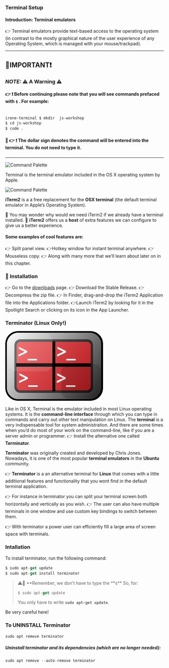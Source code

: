 ### Terminal Setup

#### Introduction: Terminal emulators

👉 Terminal emulators provide text-based access to the operating system (in contrast to the mostly graphical nature of the user experience of any Operating System, which is managed with your mouse/trackpad).

---

## 🔴IMPORTANT❗

### **_NOTE:_** ⚠️ A Warning ⚠️

#### 👉 ❗️ Before continuing please note that you will see commands prefaced with `$` . For example:

```bash

irene-terminal $ mkdir  js-workshop
$ cd js-workshop
$ code .

```

#### 🤔 👉 ❗️ The dollar sign denotes the command will be entered into the terminal. You do not need to type it.

###

---

![Command Palette](https://i.imgur.com/EKEmTLk.png)

Terminal is the terminal emulator included in the OS X operating system by Apple.

![Command Palette](https://i.imgur.com/3cfDogH.png)

**iTerm2** is a a free replacement for the **OSX terminal** (the default terminal emulator in Apple’s Operating System).

🤔 You may wonder why would we need iTerm2 if we already have a terminal installed.
🛑 **iTerm2** offers us a **host** of extra features we can configure to give us a better experience.

#### Some examples of cool features are:

👉 Split panel view.
👉Hotkey window for instant terminal anywhere.
👉 Mouseless copy.
👉 Along with many more that we’ll learn about later on in this chapter.

### 🛑 Installation

👉 Go to the [downloads](https://www.iterm2.com/downloads.html) page.
👉 Download the Stable Release.
👉 Decompress the zip file.
👉 In Finder, drag-and-drop the iTerm2 Application file into the Applications folder.
👉Launch iTerm2 by looking for it in the Spotlight Search or clicking on its icon in the App Launcher.

### Terminator (Linux Only!)

![Command Palette](./images/terminator.png)

Like in OS X, Terminal is the emulator included in most Linux operating systems. It is the **command-line interface** through which you can type in commands and carry out other text manipulation on Linux.
The **terminal** is a very indispensable tool for system administration. And there are some times when you’d do most of your work on the command-line, like if you are a server admin or programmer.
👉 Install the alternative one called **Terminator**.

**Terminator** was originally created and developed by Chris Jones. Nowadays, it is one of the most popular **terminal emulators** in the **Ubuntu** community.

👉 **Terminator** is a an alternative terminal for **Linux** that comes with a little additional features and functionality that you wont find in the default terminal application.

👉 For instance in terminator you can split your terminal screen both horizontally and vertically as you wish.
👉 The user can also have multiple terminals in one window and use custom key bindings to switch between them.

👉 With terminator a power user can efficiently fill a large area of screen space with terminals.

### Intallation

To install terminator, run the following command:

```js
$ sudo apt-get update
$ sudo apt-get install terminator
```

> :warning:🛑 **Remember, we don’t have to type the **`$`\*\*
> So, for:
>
> ```js
> $ sudo apt-get update
> ```
>
> You only have to write **`sudo apt-get update`**.

Be very careful here!

### To UNINSTALL Terminator
```js
sudo apt remove terminator
```
##### Uninstall terminator and its dependencies (which are no longer needed):
```js
sudo apt remove --auto-remove terminator
```